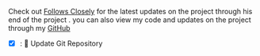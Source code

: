 Check out [Follows Closely](https://github.com/followsclosely/blokus-ai-challenge) for the latest updates on the project through his end of the project .
you can also view my code and updates on the project through my [GitHub](https://jaron-wilson.github.io/Blokus-ai/)

- [x] : 📝 Update Git Repository